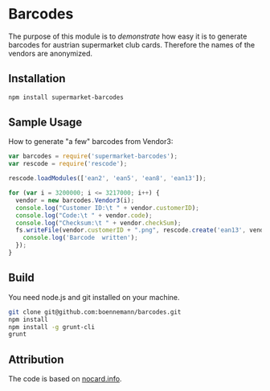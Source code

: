 # Barcodes

The purpose of this module is to *demonstrate* how easy it is to generate barcodes for austrian supermarket club cards.
Therefore the names of the vendors are anonymized.

## Installation

```bash
npm install supermarket-barcodes
```

## Sample Usage

How to generate "a few" barcodes from Vendor3:

```js
var barcodes = require('supermarket-barcodes');
var rescode = require('rescode');

rescode.loadModules(['ean2', 'ean5', 'ean8', 'ean13']);

for (var i = 3200000; i <= 3217000; i++) {
  vendor = new barcodes.Vendor3(i);
  console.log("Customer ID:\t " + vendor.customerID);
  console.log("Code:\t " + vendor.code);
  console.log("Checksum:\t " + vendor.checkSum);
  fs.writeFile(vendor.customerID + ".png", rescode.create('ean13', vendor.code), function() {
    console.log('Barcode  written');
  });
}
```

## Build

You need node.js and git installed on your machine.

```bash
git clone git@github.com:boennemann/barcodes.git
npm install
npm install -g grunt-cli
grunt
```

## Attribution

The code is based on [nocard.info](https://nocard.info/).
